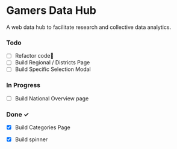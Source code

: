 # Gamers Data Hub

A web data hub to facilitate research and collective data analytics.

### Todo

- [ ] Refactor code🚀  
- [ ] Build Regional / Districts Page  
- [ ] Build Specific Selection Modal  

### In Progress

  - [ ] Build National Overview page  

### Done ✓

  - [x] Build Categories Page  
- [x] Build spinner  


